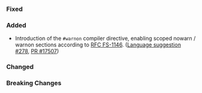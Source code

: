 ### Fixed


### Added

* Introduction of the `#warnon` compiler directive, enabling scoped nowarn / warnon sections according to [RFC FS-1146](https://github.com/fsharp/fslang-design/pull/782/files). ([Language suggestion #278](https://github.com/fsharp/fslang-suggestions/issues/278), [PR #17507](https://github.com/dotnet/fsharp/pull/17507))

### Changed


### Breaking Changes
